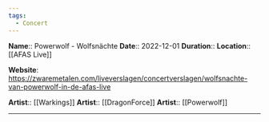```yaml
---
tags:
  - Concert
---
```

**Name**:: Powerwolf - Wolfsnächte
**Date**:: 2022-12-01
**Duration**:: 
**Location**:: [[AFAS Live]]

**Website**: https://zwaremetalen.com/liveverslagen/concertverslagen/wolfsnachte-van-powerwolf-in-de-afas-live

**Artist**:: [[Warkings]]
**Artist**:: [[DragonForce]]
**Artist**:: [[Powerwolf]]

---
